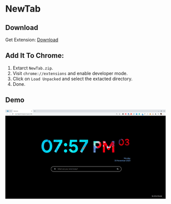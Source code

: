 # NewTab
## Download
Get Extension: <a href="https://github.com/aritra1999/NewTab/blob/master/downalod/NewTab.zip" download="NewTab">Download</a>

## Add It To Chrome: 
  1. Extarct `NewTab.zip`.
  2. Visit `chrome://extensions` and enable developer mode.
  3. Click on `Load Unpacked` and select the extacted directory. 
  4. Done. 

## Demo
![Demo](https://github.com/aritra1999/NewTab/blob/master/assets/demo.png)


